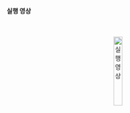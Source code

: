 #### 실행 영상
<br/>
<p align="center">
<img width="20%" alt="실행 영상" src="https://github.com/user-attachments/assets/f6acccfd-db27-4447-af27-2dd382e1114b">
</p>
